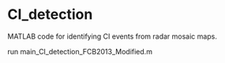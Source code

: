 # CI_detection
MATLAB code for identifying CI events from radar mosaic maps.

run main_CI_detection_FCB2013_Modified.m

